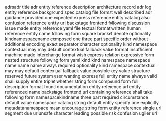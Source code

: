 adrsadr title adr entity reference description architecture record adr log entity reference background spec catalog file format well described adr guidance provided one expected express reference entity catalog also confusion reference entity url backstage frontend following discussion issue made entity reference yaml file textual format written human reference entity name following form square bracket denote optionality kindnamespacename composed one three part specific order without additional encoding exact separator character optionality kind namespace contextual may may default contextual fallback value format insufficient machine made interchange format wish express relation expressive form nested structure following form yaml kind kind namespace namespace name name name always required optionality kind namespace contextual may may default contextual fallback value possible key value structure reserved future system user wanting express full entity name always valid shall supply entire triplet whether string form compound form full description format found documentation entity reference url entity referenced name backstage frontend url containing reference shall take following form namespacekindname three part required circumstance default value namespace catalog string default entity specify one explicitly metadatanamespace mean encourage string form entity reference single url segment due urlunsafe character leading possible risk confusion uglier url